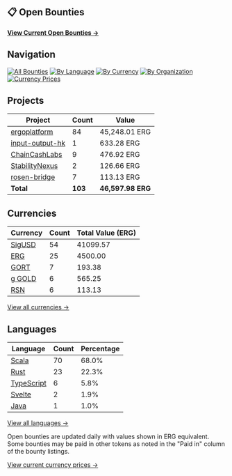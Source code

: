 ## 📋 Open Bounties

**[View Current Open Bounties →](/bounties/all.md)**

## Navigation

[![All Bounties](https://img.shields.io/badge/All_Bounties-103-blue)](/bounties/all.md) [![By Language](https://img.shields.io/badge/By_Language-6-green)](/bounties/all.md#bounties-by-programming-language) [![By Currency](https://img.shields.io/badge/By_Currency-7-yellow)](/bounties/all.md#bounties-by-currency) [![By Organization](https://img.shields.io/badge/By_Organization-5-orange)](/bounties/all.md#bounties-by-organization) [![Currency Prices](https://img.shields.io/badge/Currency_Prices-5-purple)](/bounties/currency_prices.md)

## Projects

| Project | Count | Value |
|----------|-------|-------|
| [ergoplatform](/bounties/by_org/ergoplatform.md) | 84 | 45,248.01 ERG |
| [input-output-hk](/bounties/by_org/input-output-hk.md) | 1 | 633.28 ERG |
| [ChainCashLabs](/bounties/by_org/chaincashlabs.md) | 9 | 476.92 ERG |
| [StabilityNexus](/bounties/by_org/stabilitynexus.md) | 2 | 126.66 ERG |
| [rosen-bridge](/bounties/by_org/rosen-bridge.md) | 7 | 113.13 ERG |
| **Total** | **103** | **46,597.98 ERG** |

## Currencies

| Currency | Count | Total Value (ERG) |
|----------|-------|------------------|
| [SigUSD](/bounties/by_currency/sigusd.md) | 54 | 41099.57 |
| [ERG](/bounties/by_currency/erg.md) | 25 | 4500.00 |
| [GORT](/bounties/by_currency/gort.md) | 7 | 193.38 |
| [g GOLD](/bounties/by_currency/gold.md) | 6 | 565.25 |
| [RSN](/bounties/by_currency/rsn.md) | 6 | 113.13 |

[View all currencies →](/bounties/all.md#bounties-by-currency)

## Languages

| Language | Count | Percentage |
|----------|-------|------------|
| [Scala](/bounties/by_language/scala.md) | 70 | 68.0% |
| [Rust](/bounties/by_language/rust.md) | 23 | 22.3% |
| [TypeScript](/bounties/by_language/typescript.md) | 6 | 5.8% |
| [Svelte](/bounties/by_language/svelte.md) | 2 | 1.9% |
| [Java](/bounties/by_language/java.md) | 1 | 1.0% |

[View all languages →](/bounties/all.md#bounties-by-programming-language)

Open bounties are updated daily with values shown in ERG equivalent. Some bounties may be paid in other tokens as noted in the "Paid in" column of the bounty listings.

[View current currency prices →](/bounties/currency_prices.md)
